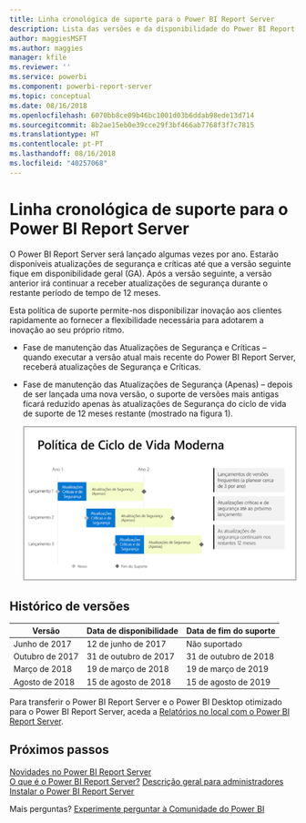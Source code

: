 ```yaml
---
title: Linha cronológica de suporte para o Power BI Report Server
description: Lista das versões e da disponibilidade do Power BI Report Server.
author: maggiesMSFT
ms.author: maggies
manager: kfile
ms.reviewer: ''
ms.service: powerbi
ms.component: powerbi-report-server
ms.topic: conceptual
ms.date: 08/16/2018
ms.openlocfilehash: 6070bb8ce09b46bc1001d03b6ddab98ede13d714
ms.sourcegitcommit: 8b2ae15eb0e39cce29f3bf466ab7768f3f7c7815
ms.translationtype: HT
ms.contentlocale: pt-PT
ms.lasthandoff: 08/16/2018
ms.locfileid: "40257068"
---
```

# <a name="support-timeline-for-power-bi-report-server"></a>Linha cronológica de suporte para o Power BI Report Server

O Power BI Report Server será lançado algumas vezes por ano. Estarão disponíveis atualizações de segurança e críticas até que a versão seguinte fique em disponibilidade geral (GA). Após a versão seguinte, a versão anterior irá continuar a receber atualizações de segurança durante o restante período de tempo de 12 meses.

Esta política de suporte permite-nos disponibilizar inovação aos clientes rapidamente ao fornecer a flexibilidade necessária para adotarem a inovação ao seu próprio ritmo.

* Fase de manutenção das Atualizações de Segurança e Críticas – quando executar a versão atual mais recente do Power BI Report Server, receberá atualizações de Segurança e Críticas.
* Fase de manutenção das Atualizações de Segurança (Apenas) – depois de ser lançada uma nova versão, o suporte de versões mais antigas ficará reduzido apenas às atualizações de Segurança do ciclo de vida de suporte de 12 meses restante (mostrado na figura 1).

    ![Gráfico que ilustra o período de tempo de suporte](media/support-timeline/report-server-support-timeline-overall.png)

## <a name="version-history"></a>Histórico de versões

| **Versão** | **Data de disponibilidade** | **Data de fim do suporte** |
| --- | --- | --- |
| Junho de 2017 |12 de junho de 2017 |Não suportado |
| Outubro de 2017 |31 de outubro de 2017 |31 de outubro de 2018 |
| Março de 2018 | 19 de março de 2018 | 19 de março de 2019 |
| Agosto de 2018 | 15 de agosto de 2018 | 15 de agosto de 2019 |

Para transferir o Power BI Report Server e o Power BI Desktop otimizado para o Power BI Report Server, aceda a [Relatórios no local com o Power BI Report Server](https://powerbi.microsoft.com/report-server/).

## <a name="next-steps"></a>Próximos passos
[Novidades no Power BI Report Server](whats-new.md)  
[O que é o Power BI Report Server?](get-started.md)
[Descrição geral para administradores](admin-handbook-overview.md)  
[Instalar o Power BI Report Server](install-report-server.md)  

Mais perguntas? [Experimente perguntar à Comunidade do Power BI](https://community.powerbi.com/)